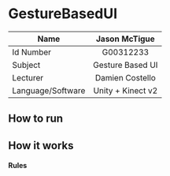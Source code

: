 # GestureBasedUI

|  Name |      Jason McTigue | 
|----------|:-------------:|
| Id Number|  G00312233 |
| Subject |    Gesture Based UI   | 
| Lecturer | Damien Costello |
| Language/Software | Unity + Kinect v2 |

## How to run

## How it works

####  **Rules**